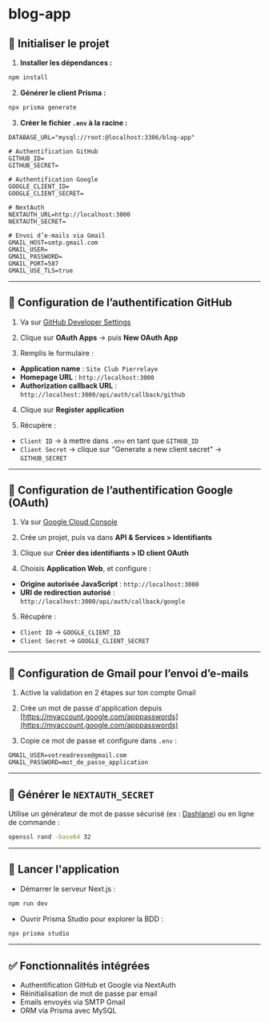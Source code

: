 # blog-app

## 🚀 Initialiser le projet

1. **Installer les dépendances :**

```bash
npm install
```

2. **Générer le client Prisma :**

```bash
npx prisma generate
```

3. **Créer le fichier `.env` à la racine :**

```env
DATABASE_URL="mysql://root:@localhost:3306/blog-app"

# Authentification GitHub
GITHUB_ID=
GITHUB_SECRET=

# Authentification Google
GOOGLE_CLIENT_ID=
GOOGLE_CLIENT_SECRET=

# NextAuth
NEXTAUTH_URL=http://localhost:3000
NEXTAUTH_SECRET=

# Envoi d’e-mails via Gmail
GMAIL_HOST=smtp.gmail.com
GMAIL_USER=
GMAIL_PASSWORD=
GMAIL_PORT=587
GMAIL_USE_TLS=true
```

---

## 🔐 Configuration de l’authentification GitHub

1. Va sur [GitHub Developer Settings](https://github.com/settings/developers)

2. Clique sur **OAuth Apps** → puis **New OAuth App**

3. Remplis le formulaire :

* **Application name** : `Site Club Pierrelaye`
* **Homepage URL** : `http://localhost:3000`
* **Authorization callback URL** :
  `http://localhost:3000/api/auth/callback/github`

4. Clique sur **Register application**

5. Récupère :

* `Client ID` → à mettre dans `.env` en tant que `GITHUB_ID`
* `Client Secret` → clique sur "Generate a new client secret" → `GITHUB_SECRET`

---

## 🔐 Configuration de l’authentification Google (OAuth)

1. Va sur [Google Cloud Console](https://console.cloud.google.com/)

2. Crée un projet, puis va dans **API & Services > Identifiants**

3. Clique sur **Créer des identifiants > ID client OAuth**

4. Choisis **Application Web**, et configure :

* **Origine autorisée JavaScript** : `http://localhost:3000`
* **URI de redirection autorisé** :
  `http://localhost:3000/api/auth/callback/google`

5. Récupère :

* `Client ID` → `GOOGLE_CLIENT_ID`
* `Client Secret` → `GOOGLE_CLIENT_SECRET`

---

## 📧 Configuration de Gmail pour l’envoi d’e-mails

1. Active la validation en 2 étapes sur ton compte Gmail

2. Crée un mot de passe d'application depuis
   [https://myaccount.google.com/apppasswords](https://myaccount.google.com/apppasswords)

3. Copie ce mot de passe et configure dans `.env` :

```env
GMAIL_USER=votreadresse@gmail.com
GMAIL_PASSWORD=mot_de_passe_application
```

---

## 🔐 Générer le `NEXTAUTH_SECRET`

Utilise un générateur de mot de passe sécurisé (ex : [Dashlane](https://www.dashlane.com/fr/features/password-generator))
ou en ligne de commande :

```bash
openssl rand -base64 32
```

---

## 🧪 Lancer l'application

* Démarrer le serveur Next.js :

```bash
npm run dev
```

* Ouvrir Prisma Studio pour explorer la BDD :

```bash
npx prisma studio
```

---

## ✅ Fonctionnalités intégrées

* Authentification GitHub et Google via NextAuth
* Réinitialisation de mot de passe par email
* Emails envoyés via SMTP Gmail
* ORM via Prisma avec MySQL
